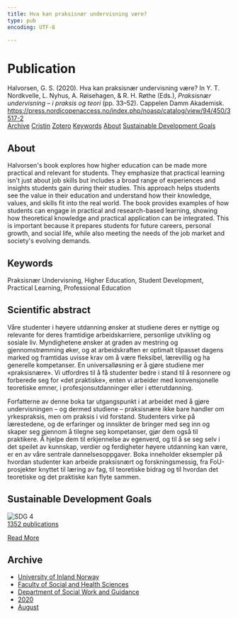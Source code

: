 ```yaml
---
title: Hva kan praksisnær undervisning være?
type: pub
encoding: UTF-8

---
```

<h1>Publication</h1>
<article id="csl-bib-container-5HIFSENT" class="csl-bib-container">
  <div class="csl-bib-body"> <div class="csl-entry">Halvorsen, G. S. (2020). Hva kan praksisnær undervisning være? In Y. T. Nordkvelle, L. Nyhus, A. Røisehagen, &#38; R. H. Røthe (Eds.), <i>Praksisnær undervisning – i praksis og teori</i> (pp. 33–52). Cappelen Damm Akademisk. <a href="https://press.nordicopenaccess.no/index.php/noasp/catalog/view/94/450/3517-2">https://press.nordicopenaccess.no/index.php/noasp/catalog/view/94/450/3517-2</a></div> </div>
  <div class="csl-bib-buttons">
    <a href="#taxonomy-article-5HIFSENT" alt="archive" class="csl-bib-button">Archive</a>
    <a href="https://app.cristin.no/results/show.jsf?id=1825186" alt="Cristin" class="csl-bib-button">Cristin</a>
    <a href="http://zotero.org/groups/5881554/items/5HIFSENT" alt="Zotero" class="csl-bib-button">Zotero</a>
    <a href="#keywords-article-5HIFSENT" alt="keywords" class="csl-bib-button">Keywords</a>
    <a href="#about-article-5HIFSENT" alt="about_pub" class="csl-bib-button">About</a>
    <a href="#sdg-article-5HIFSENT" alt="sdg" class="csl-bib-button">Sustainable Development Goals</a>
  </div>
  <div id="csl-bib-meta-container-5HIFSENT"></div>
</article>
<div id="csl-bib-meta-5HIFSENT" class="csl-bib-meta">
  <article id="about-article-5HIFSENT" class="about_pub-article">
    <h1>About</h1>
    Halvorsen's book explores how higher education can be made more practical and relevant for students. They emphasize that practical learning isn't just about job skills but includes a broad range of experiences and insights students gain during their studies. This approach helps students see the value in their education and understand how their knowledge, values, and skills fit into the real world. The book provides examples of how students can engage in practical and research-based learning, showing how theoretical knowledge and practical application can be integrated. This is important because it prepares students for future careers, personal growth, and social life, while also meeting the needs of the job market and society's evolving demands.
  </article>
  <article id="keywords-article-5HIFSENT" class="keywords-article">
    <h1>Keywords</h1>
    Praksisnær Undervisning, Higher Education, Student Development, Practical Learning, Professional Education
  </article>
  <article id="abstract-article-5HIFSENT" class="abstract-article">
    <h1>Scientific abstract</h1>
    Våre studenter i høyere utdanning ønsker at studiene deres er nyttige og relevante for deres framtidige arbeidskarriere, personlige utvikling og sosiale liv. Myndighetene ønsker at graden av mestring og gjennomstrømming øker, og at arbeidskraften er optimalt tilpasset dagens marked og framtidas uvisse krav om å være fleksibel, lærevillig og ha generelle kompetanser. En universalløsning er å gjøre studiene mer «praksisnære». Vi utfordres til å få studenter bedre i stand til å resonnere og forberede seg for «det praktiske», enten vi arbeider med konvensjonelle teoretiske emner, i profesjonsutdanninger eller i etterutdanning. 
 
Forfatterne av denne boka tar utgangspunkt i at arbeidet med å gjøre undervisningen – og dermed studiene – praksisnære ikke bare handler om yrkespraksis, men om praksis i vid forstand. Studenters virke på lærestedene, og de erfaringer og innsikter de bringer med seg inn og skaper seg gjennom å tilegne seg kompetanser, gjør dem også til praktikere. Å hjelpe dem til erkjennelse av egenverd, og til å se seg selv i det speilet av kunnskap, verdier og ferdigheter høyere utdanning kan være, er en av våre sentrale dannelsesoppgaver. Boka inneholder eksempler på hvordan studenter kan arbeide praksisnært og forskningsmessig, fra FoU-prosjekter knyttet til læring av fag, til teoretiske bidrag og til hvordan det teoretiske og det praktiske kan flyte sammen.
  </article>
  <article id="sdg-article-5HIFSENT" class="sdg-article">
    <h1>Sustainable Development Goals</h1>
    <div class="sdg-container"><div id="sdg4" class="sdg">
        <img src="{{< params subfolder >}}images/sdg/sdg04_en.png" class="image" alt="SDG 4">
        <div class="sdg-overlay">
          <a href="/en/archive/?key=?sdg=4#archive" class="sdg-publication-count"><span>1352</span> publications</a>
          <p><a href="https://sdgs.un.org/goals/goal4" class="sdg-read-more">Read More</a></p>
        </div>
      </div></div>
  </article>
  <article id="taxonomy-article-5HIFSENT" class="taxonomy-article">
    <h1>Archive</h1>
    <ul>
      <li>
        <a href="/en/archive/?key=3DCRN523">University of Inland Norway</a>
      </li>
      <li>
        <a href="/en/archive/?key=IDKFS3MX">Faculty of Social and Health Sciences</a>
      </li>
      <li>
        <a href="/en/archive/?key=CU4VFGCV">Department of Social Work and Guidance</a>
      </li>
      <li>
        <a href="/en/archive/?key=FLJPCLYW">2020</a>
      </li>
      <li>
        <a href="/en/archive/?key=FPVZGTFP">August</a>
      </li>
    </ul>
  </article>
</div>
